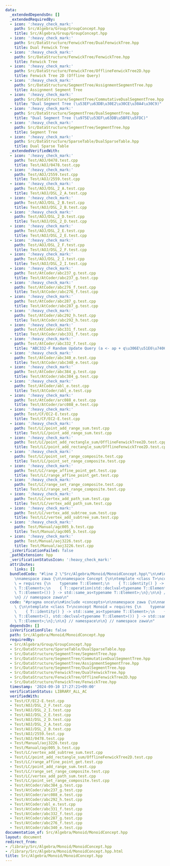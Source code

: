 ```yaml
---
data:
  _extendedDependsOn: []
  _extendedRequiredBy:
  - icon: ':heavy_check_mark:'
    path: Src/Algebra/Group/GroupConcept.hpp
    title: Src/Algebra/Group/GroupConcept.hpp
  - icon: ':heavy_check_mark:'
    path: Src/DataStructure/FenwickTree/DualFenwickTree.hpp
    title: Dual Fenwick Tree
  - icon: ':heavy_check_mark:'
    path: Src/DataStructure/FenwickTree/FenwickTree.hpp
    title: Fenwick Tree
  - icon: ':heavy_check_mark:'
    path: Src/DataStructure/FenwickTree/OfflineFenwickTree2D.hpp
    title: Fenwick Tree 2D (Offline Query)
  - icon: ':heavy_check_mark:'
    path: Src/DataStructure/SegmentTree/AssignmentSegmentTree.hpp
    title: Assignment Segment Tree
  - icon: ':heavy_check_mark:'
    path: Src/DataStructure/SegmentTree/CommutativeDualSegmentTree.hpp
    title: "Dual Segment Tree (\u53EF\u63DB\u30E2\u30CE\u30A4\u30C9)"
  - icon: ':heavy_check_mark:'
    path: Src/DataStructure/SegmentTree/DualSegmentTree.hpp
    title: "Dual Segment Tree (\u975E\u53EF\u63DB\u5BFE\u5FDC)"
  - icon: ':heavy_check_mark:'
    path: Src/DataStructure/SegmentTree/SegmentTree.hpp
    title: Segment Tree
  - icon: ':heavy_check_mark:'
    path: Src/DataStructure/SparseTable/DualSparseTable.hpp
    title: Dual Sparse Table
  _extendedVerifiedWith:
  - icon: ':heavy_check_mark:'
    path: Test/AOJ/0478.test.cpp
    title: Test/AOJ/0478.test.cpp
  - icon: ':heavy_check_mark:'
    path: Test/AOJ/2559.test.cpp
    title: Test/AOJ/2559.test.cpp
  - icon: ':heavy_check_mark:'
    path: Test/AOJ/DSL_2_A.test.cpp
    title: Test/AOJ/DSL_2_A.test.cpp
  - icon: ':heavy_check_mark:'
    path: Test/AOJ/DSL_2_B.test.cpp
    title: Test/AOJ/DSL_2_B.test.cpp
  - icon: ':heavy_check_mark:'
    path: Test/AOJ/DSL_2_D.test.cpp
    title: Test/AOJ/DSL_2_D.test.cpp
  - icon: ':heavy_check_mark:'
    path: Test/AOJ/DSL_2_E.test.cpp
    title: Test/AOJ/DSL_2_E.test.cpp
  - icon: ':heavy_check_mark:'
    path: Test/AOJ/DSL_2_F.test.cpp
    title: Test/AOJ/DSL_2_F.test.cpp
  - icon: ':heavy_check_mark:'
    path: Test/AOJ/DSL_2_I.test.cpp
    title: Test/AOJ/DSL_2_I.test.cpp
  - icon: ':heavy_check_mark:'
    path: Test/AtCoder/abc237_g.test.cpp
    title: Test/AtCoder/abc237_g.test.cpp
  - icon: ':heavy_check_mark:'
    path: Test/AtCoder/abc276_f.test.cpp
    title: Test/AtCoder/abc276_f.test.cpp
  - icon: ':heavy_check_mark:'
    path: Test/AtCoder/abc287_g.test.cpp
    title: Test/AtCoder/abc287_g.test.cpp
  - icon: ':heavy_check_mark:'
    path: Test/AtCoder/abc292_h.test.cpp
    title: Test/AtCoder/abc292_h.test.cpp
  - icon: ':heavy_check_mark:'
    path: Test/AtCoder/abc331_f.test.cpp
    title: Test/AtCoder/abc331_f.test.cpp
  - icon: ':heavy_check_mark:'
    path: Test/AtCoder/abc332_f.test.cpp
    title: "ABC332-F Random Update Query (a <- ap + q\u306E\u51E6\u7406)"
  - icon: ':heavy_check_mark:'
    path: Test/AtCoder/abc340_e.test.cpp
    title: Test/AtCoder/abc340_e.test.cpp
  - icon: ':heavy_check_mark:'
    path: Test/AtCoder/abc384_g.test.cpp
    title: Test/AtCoder/abc384_g.test.cpp
  - icon: ':heavy_check_mark:'
    path: Test/AtCoder/abl_e.test.cpp
    title: Test/AtCoder/abl_e.test.cpp
  - icon: ':heavy_check_mark:'
    path: Test/AtCoder/arc088_e.test.cpp
    title: Test/AtCoder/arc088_e.test.cpp
  - icon: ':heavy_check_mark:'
    path: Test/CF/EC2-E.test.cpp
    title: Test/CF/EC2-E.test.cpp
  - icon: ':heavy_check_mark:'
    path: Test/LC/point_add_range_sum.test.cpp
    title: Test/LC/point_add_range_sum.test.cpp
  - icon: ':heavy_check_mark:'
    path: Test/LC/point_add_rectangle_sum/OfflineFenwickTree2D.test.cpp
    title: Test/LC/point_add_rectangle_sum/OfflineFenwickTree2D.test.cpp
  - icon: ':heavy_check_mark:'
    path: Test/LC/point_set_range_composite.test.cpp
    title: Test/LC/point_set_range_composite.test.cpp
  - icon: ':heavy_check_mark:'
    path: Test/LC/range_affine_point_get.test.cpp
    title: Test/LC/range_affine_point_get.test.cpp
  - icon: ':heavy_check_mark:'
    path: Test/LC/range_set_range_composite.test.cpp
    title: Test/LC/range_set_range_composite.test.cpp
  - icon: ':heavy_check_mark:'
    path: Test/LC/vertex_add_path_sum.test.cpp
    title: Test/LC/vertex_add_path_sum.test.cpp
  - icon: ':heavy_check_mark:'
    path: Test/LC/vertex_add_subtree_sum.test.cpp
    title: Test/LC/vertex_add_subtree_sum.test.cpp
  - icon: ':heavy_check_mark:'
    path: Test/Manual/agc005_b.test.cpp
    title: Test/Manual/agc005_b.test.cpp
  - icon: ':heavy_check_mark:'
    path: Test/Manual/aoj3226.test.cpp
    title: Test/Manual/aoj3226.test.cpp
  _isVerificationFailed: false
  _pathExtension: hpp
  _verificationStatusIcon: ':heavy_check_mark:'
  attributes:
    links: []
  bundledCode: "#line 2 \"Src/Algebra/Monoid/MonoidConcept.hpp\"\n\n#include <concepts>\n\
    \nnamespace zawa {\n\nnamespace Concept {\n\ntemplate <class T>\nconcept Monoid\
    \ = requires {\n    typename T::Element;\n    { T::identity() } -> std::same_as<typename\
    \ T::Element>;\n    { T::operation(std::declval<typename T::Element>(), std::declval<typename\
    \ T::Element>()) } -> std::same_as<typename T::Element>;\n};\n\n} // namespace\n\
    \n} // namespace zawa\n"
  code: "#pragma once\n\n#include <concepts>\n\nnamespace zawa {\n\nnamespace Concept\
    \ {\n\ntemplate <class T>\nconcept Monoid = requires {\n    typename T::Element;\n\
    \    { T::identity() } -> std::same_as<typename T::Element>;\n    { T::operation(std::declval<typename\
    \ T::Element>(), std::declval<typename T::Element>()) } -> std::same_as<typename\
    \ T::Element>;\n};\n\n} // namespace\n\n} // namespace zawa\n"
  dependsOn: []
  isVerificationFile: false
  path: Src/Algebra/Monoid/MonoidConcept.hpp
  requiredBy:
  - Src/Algebra/Group/GroupConcept.hpp
  - Src/DataStructure/SparseTable/DualSparseTable.hpp
  - Src/DataStructure/SegmentTree/SegmentTree.hpp
  - Src/DataStructure/SegmentTree/CommutativeDualSegmentTree.hpp
  - Src/DataStructure/SegmentTree/AssignmentSegmentTree.hpp
  - Src/DataStructure/SegmentTree/DualSegmentTree.hpp
  - Src/DataStructure/FenwickTree/DualFenwickTree.hpp
  - Src/DataStructure/FenwickTree/OfflineFenwickTree2D.hpp
  - Src/DataStructure/FenwickTree/FenwickTree.hpp
  timestamp: '2024-09-10 17:27:21+09:00'
  verificationStatus: LIBRARY_ALL_AC
  verifiedWith:
  - Test/CF/EC2-E.test.cpp
  - Test/AOJ/DSL_2_F.test.cpp
  - Test/AOJ/DSL_2_I.test.cpp
  - Test/AOJ/DSL_2_E.test.cpp
  - Test/AOJ/DSL_2_D.test.cpp
  - Test/AOJ/DSL_2_A.test.cpp
  - Test/AOJ/DSL_2_B.test.cpp
  - Test/AOJ/2559.test.cpp
  - Test/AOJ/0478.test.cpp
  - Test/Manual/aoj3226.test.cpp
  - Test/Manual/agc005_b.test.cpp
  - Test/LC/vertex_add_subtree_sum.test.cpp
  - Test/LC/point_add_rectangle_sum/OfflineFenwickTree2D.test.cpp
  - Test/LC/range_affine_point_get.test.cpp
  - Test/LC/point_add_range_sum.test.cpp
  - Test/LC/range_set_range_composite.test.cpp
  - Test/LC/vertex_add_path_sum.test.cpp
  - Test/LC/point_set_range_composite.test.cpp
  - Test/AtCoder/abc384_g.test.cpp
  - Test/AtCoder/abc237_g.test.cpp
  - Test/AtCoder/arc088_e.test.cpp
  - Test/AtCoder/abc292_h.test.cpp
  - Test/AtCoder/abl_e.test.cpp
  - Test/AtCoder/abc331_f.test.cpp
  - Test/AtCoder/abc332_f.test.cpp
  - Test/AtCoder/abc287_g.test.cpp
  - Test/AtCoder/abc276_f.test.cpp
  - Test/AtCoder/abc340_e.test.cpp
documentation_of: Src/Algebra/Monoid/MonoidConcept.hpp
layout: document
redirect_from:
- /library/Src/Algebra/Monoid/MonoidConcept.hpp
- /library/Src/Algebra/Monoid/MonoidConcept.hpp.html
title: Src/Algebra/Monoid/MonoidConcept.hpp
---
```

